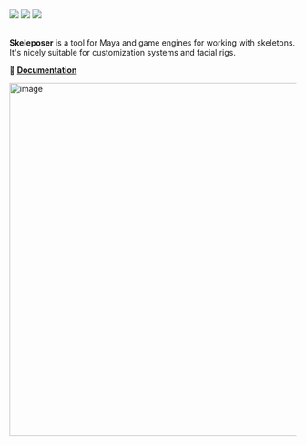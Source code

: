 <div>
<img src="https://img.shields.io/github/v/tag/azagoruyko/skeleposer?label=current"/>
<img src="https://img.shields.io/github/v/release/azagoruyko/skeleposer?logoColor=green&color=green"/>
<a href="https://github.com/azagoruyko/skeleposer/wiki/Home">
  <img src="https://img.shields.io/badge/docs-here-blue?label=docs"/>
</a>
</div>
<br>

**Skeleposer** is a tool for Maya and game engines for working with skeletons. It's nicely suitable for customization systems and facial rigs.

📖 **[Documentation](https://github.com/azagoruyko/skeleposer/wiki)**

<img width="621" alt="image" src="https://github.com/azagoruyko/skeleposer/assets/9614751/72f724be-5a20-4eb7-b4ce-9da6c7762bef">
